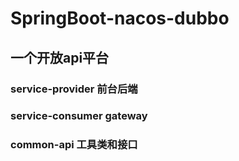 # SpringBoot-nacos-dubbo

## 一个开放api平台

### service-provider 前台后端
### service-consumer gateway
### common-api 工具类和接口

